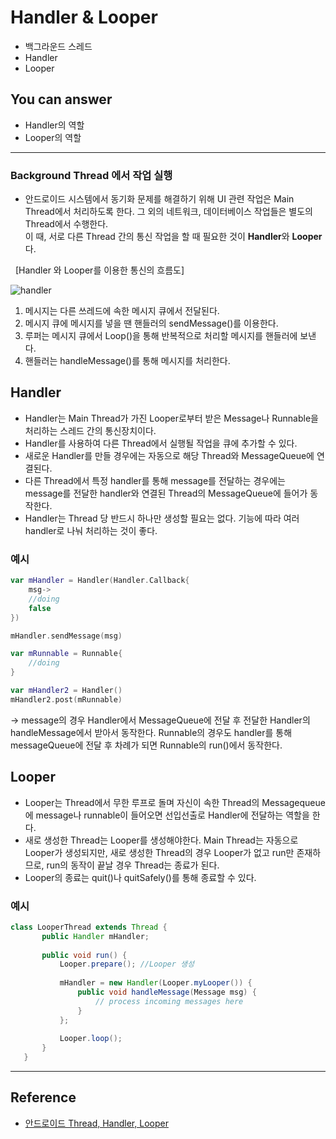 # Handler & Looper
<!--Table of Contents-->
- 백그라운드 스레드
- Handler
- Looper

<!-- 어떤 질문을 대답할 수 있어야 하는지-->
## You can answer
- Handler의 역할
- Looper의 역할

<!--Contents-->

---
### Background Thread 에서 작업 실행
* 안드로이드 시스템에서 동기화 문제를 해결하기 위해 UI 관련 작업은 Main Thread에서 처리하도록 한다.
  그 외의 네트워크, 데이터베이스 작업들은 별도의 Thread에서 수행한다.  
  이 때, 서로 다른 Thread 간의 통신 작업을 할 때 필요한 것이 **Handler**와 **Looper** 다.  
    

&nbsp;  [Handler 와 Looper를 이용한 통신의 흐름도]  

![handler](https://blog.kakaocdn.net/dn/b1lTv3/btqzI39CSrz/WBVGD1tRhAhkSm5ThjLq7k/img.png)  
1. 메시지는 다른 쓰레드에 속한 메시지 큐에서 전달된다.
2. 메시지 큐에 메시지를 넣을 땐 핸들러의 sendMessage()를 이용한다.
3. 루퍼는 메시지 큐에서 Loop()을 통해 반복적으로 처리할 메시지를 핸들러에 보낸다.
4. 핸들러는 handleMessage()를 통해 메시지를 처리한다.


## Handler
- Handler는 Main Thread가 가진 Looper로부터 받은 Message나 Runnable을 처리하는 스레드 간의 통신장치이다.
- Handler를 사용하여 다른 Thread에서 실행될 작업을 큐에 추가할 수 있다.
- 새로운 Handler를 만들 경우에는 자동으로 해당 Thread와 MessageQueue에 연결된다.
- 다른 Thread에서 특정 handler를 통해 message를 전달하는 경우에는  
  message를 전달한 handler와 연결된 Thread의 MessageQueue에 들어가 동작한다.
- Handler는 Thread 당 반드시 하나만 생성할 필요는 없다. 기능에 따라 여러 handler로 나눠 처리하는 것이 좋다. 

### 예시
```kotlin
var mHandler = Handler(Handler.Callback{
    msg->
    //doing
    false 
})

mHandler.sendMessage(msg)

var mRunnable = Runnable{
    //doing
}

var mHandler2 = Handler()
mHandler2.post(mRunnable)
```
-> message의 경우 Handler에서 MessageQueue에 전달 후 전달한 Handler의 handleMessage에서 받아서 동작한다.
Runnable의 경우도 handler를 통해 messageQueue에 전달 후 차례가 되면 Runnable의 run()에서 동작한다.


## Looper
- Looper는 Thread에서 무한 루프로 돌며 자신이 속한 Thread의 Messagequeue에 message나 runnable이 들어오면
  선입선출로 Handler에 전달하는 역할을 한다.
- 새로 생성한 Thread는 Looper를 생성해야한다.
  Main Thread는 자동으로 Looper가 생성되지만, 새로 생성한 Thread의 경우 Looper가 없고 run만 존재하므로,
  run의 동작이 끝날 경우 Thread는 종료가 된다.
- Looper의 종료는 quit()나 quitSafely()를 통해 종료할 수 있다.

### 예시 
```java
class LooperThread extends Thread {
       public Handler mHandler;
 
       public void run() {
           Looper.prepare(); //Looper 생성
 
           mHandler = new Handler(Looper.myLooper()) {
               public void handleMessage(Message msg) {
                   // process incoming messages here
               }
           };
 
           Looper.loop();
       }
   }
```
---
## Reference
- [안드로이드 Thread, Handler, Looper](https://jeongupark-study-house.tistory.com/54)


